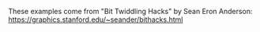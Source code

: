 These examples come from "Bit Twiddling Hacks" by Sean Eron Anderson: https://graphics.stanford.edu/~seander/bithacks.html